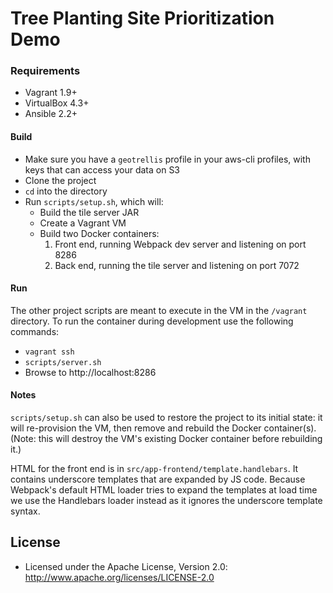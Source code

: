 # Tree Planting Site Prioritization Demo

### Requirements

* Vagrant 1.9+
* VirtualBox 4.3+
* Ansible 2.2+

#### Build

* Make sure you have a `geotrellis` profile in your aws-cli profiles, with keys that can access your data on S3
* Clone the project
* `cd` into the directory
* Run `scripts/setup.sh`, which will:
  * Build the tile server JAR
  * Create a Vagrant VM
  * Build two Docker containers:
    1. Front end, running Webpack dev server and listening on port 8286
    2. Back end, running the tile server and listening on port 7072

#### Run

The other project scripts are meant to execute in the VM in the `/vagrant` directory. To run the container during development use the following commands:

* `vagrant ssh`
* `scripts/server.sh`
* Browse to http://localhost:8286

#### Notes

`scripts/setup.sh` can also be used to restore the project to its initial state: it will re-provision the VM, then remove and
rebuild the Docker container(s). (Note: this will destroy the VM's existing Docker container before rebuilding it.)

HTML for the front end is in `src/app-frontend/template.handlebars`. 
It contains underscore templates that are expanded by JS code.
Because Webpack's default HTML loader tries to expand the templates at load time
we use the Handlebars loader instead as it ignores the underscore template syntax.

## License

* Licensed under the Apache License, Version 2.0: http://www.apache.org/licenses/LICENSE-2.0
